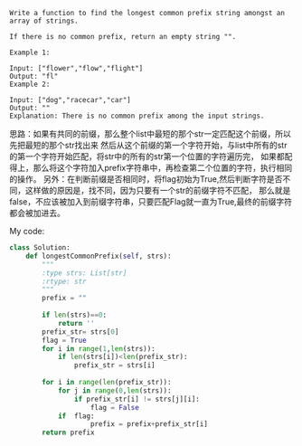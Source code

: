 ```
Write a function to find the longest common prefix string amongst an array of strings.

If there is no common prefix, return an empty string "".

Example 1:

Input: ["flower","flow","flight"]
Output: "fl"
Example 2:

Input: ["dog","racecar","car"]
Output: ""
Explanation: There is no common prefix among the input strings.
```
思路：如果有共同的前缀，那么整个list中最短的那个str一定匹配这个前缀，所以先把最短的那个str找出来
然后从这个前缀的第一个字符开始，与list中所有的str的第一个字符开始匹配，将str中的所有的str第一个位置的字符遍历完，
如果都配得上，那么将这个字符加入prefix字符串中，再检查第二个位置的字符，执行相同的操作。
另外：在判断前缀是否相同时，将flag初始为True,然后判断字符是否不同，这样做的原因是，找不同，因为只要有一个str的前缀字符不匹配，
那么就是false，不应该被加入到前缀字符串，只要匹配Flag就一直为True,最终的前缀字符都会被加进去。

My code:
```python
class Solution:
    def longestCommonPrefix(self, strs):
        """
        :type strs: List[str]
        :rtype: str
        """
        prefix = ""
        
        if len(strs)==0:
            return ''
        prefix_str= strs[0]
        flag = True
        for i in range(1,len(strs)):
            if len(strs[i])<len(prefix_str):
                prefix_str = strs[i]
                       
        for i in range(len(prefix_str)):
            for j in range(0,len(strs)):
                if prefix_str[i] != strs[j][i]:
                    flag = False
            if  flag:
                    prefix = prefix+prefix_str[i]
        return prefix
```
